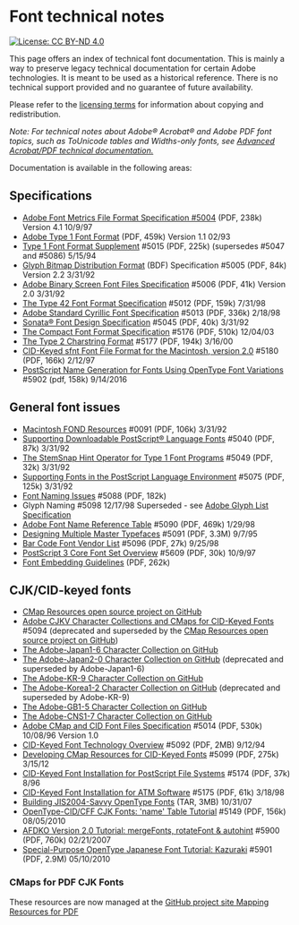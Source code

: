 # Font technical notes

[![License: CC BY-ND 4.0](https://img.shields.io/badge/License-CC%20BY--ND%204.0-lightgrey.svg)](https://creativecommons.org/licenses/by-nd/4.0/)
 
This page offers an index of technical font documentation. This is mainly a way
to preserve legacy technical documentation for certain Adobe technologies. It is
meant to be used as a historical reference. There is no technical support
provided and no guarantee of future availability.

Please refer to the [licensing terms](LICENSE.md) for information about copying and redistribution.
 

_Note: For technical notes about Adobe® Acrobat® and Adobe PDF font topics, such as ToUnicode tables and Widths-only fonts, see [Advanced Acrobat/PDF technical documentation.](https://www.adobe.com/go/acrobatsdk_distiller)_

Documentation is available in the following areas:

## Specifications
 - [Adobe Font Metrics File Format Specification #5004](pdfs/5004.AFM_Spec.pdf)  (PDF, 238k) Version 4.1 10/9/97
 - [Adobe Type 1 Font Format](pdfs/T1_SPEC.pdf)  (PDF, 459k) Version 1.1 02/93
 - [Type 1 Font Format Supplement](pdfs/5015.Type1_Supp.pdf) #5015   (PDF, 225k) (supersedes #5047 and #5086) 5/15/94
 - [Glyph Bitmap Distribution Format](pdfs/5005.BDF_Spec.pdf) (BDF) Specification #5005  (PDF, 84k) Version 2.2 3/31/92
 - [Adobe Binary Screen Font Files Specification](pdfs/5006.ABF_Spec.pdf) #5006  (PDF, 41k) Version 2.0 3/31/92
 - [The Type 42 Font Format Specification](pdfs/5012.Type42_Spec.pdf) #5012  (PDF, 159k) 7/31/98
 - [Adobe Standard Cyrillic Font Specification](pdfs/5013.Cyrillic_Font_Spec.pdf) #5013  (PDF, 336k) 2/18/98
 - [Sonata® Font Design Specification](pdfs/5045.Sonata.pdf) #5045  (PDF, 40k) 3/31/92
 - [The Compact Font Format Specification](pdfs/5176.CFF.pdf) #5176  (PDF, 510k) 12/04/03
 - [The Type 2 Charstring Format](pdfs/5177.Type2.pdf) #5177  (PDF, 194k) 3/16/00
 - [CID-Keyed sfnt Font File Format for the Macintosh, version 2.0](pdfs/5180.sfnt.pdf) #5180  (PDF, 166k) 2/12/97
 - [PostScript Name Generation for Fonts Using OpenType Font Variations](pdfs/5902.AdobePSNameGeneration.pdf) #5902 (pdf, 158k) 9/14/2016
## General font issues
 - [Macintosh FOND Resources](pdfs/0091.Mac_Fond.pdf) #0091  (PDF, 106k) 3/31/92
 - [Supporting Downloadable PostScript® Language Fonts](pdfs/5040.Download_Fonts.pdf) #5040  (PDF, 87k) 3/31/92
 - [The StemSnap Hint Operator for Type 1 Font Programs](pdfs/5049.StemSnap.pdf) #5049  (PDF, 32k) 3/31/92
 - [Supporting Fonts in the PostScript Language Environment](pdfs/5075.Fonts_In_PS.pdf) #5075  (PDF, 125k) 3/31/92
 - [Font Naming Issues](pdfs/5088.FontNames.pdf) #5088   (PDF, 182k)
 - Glyph Naming #5098 12/17/98 Superseded - see [Adobe Glyph List Specification](https://github.com/adobe-type-tools/agl-specification)
 - [Adobe Font Name Reference Table](pdfs/5090.FontNameList.pdf) #5090  (PDF, 469k) 1/29/98
 - [Designing Multiple Master Typefaces](pdfs/5091.Design_MM_Fonts.pdf) #5091  (PDF, 3.3M) 9/7/95
 - [Bar Code Font Vendor List](pdfs/5096.BarCode_Vendors.pdf) #5096  (PDF, 27k) 9/25/98
 - [PostScript 3 Core Font Set Overview](pdfs/TN5609.PS3_Fonts.pdf) #5609  (PDF, 30k) 10/9/97
 - [Font Embedding Guidelines](pdfs/AcrobatDC_FontPolicies.pdf)  (PDF, 262k)

## CJK/CID-keyed fonts
 - [CMap Resources open source project on GitHub](https://github.com/adobe-type-tools/cmap-resources/)
 - [Adobe CJKV Character Collections and CMaps for CID-Keyed Fonts](pdfs/5094.CJK_CID.pdf) #5094 (deprecated and superseded by the [CMap Resources open source project on GitHub](https://github.com/adobe-type-tools/cmap-resources/))
 - [The Adobe-Japan1-6 Character Collection on GitHub](https://github.com/adobe-type-tools/Adobe-Japan1/)
 - [The Adobe-Japan2-0 Character Collection on GitHub](https://github.com/adobe-type-tools/Adobe-Japan1/) (deprecated and superseded by Adobe-Japan1-6)
 - [The Adobe-KR-9 Character Collection on GitHub](https://github.com/adobe-type-tools/Adobe-KR/)
 - [The Adobe-Korea1-2 Character Collection on GitHub](https://github.com/adobe-type-tools/Adobe-KR/) (deprecated and superseded by Adobe-KR-9)
 - [The Adobe-GB1-5 Character Collection on GitHub](https://github.com/adobe-type-tools/Adobe-GB1/)
 - [The Adobe-CNS1-7 Character Collection on GitHub](https://github.com/adobe-type-tools/Adobe-CNS1/)
 - [Adobe CMap and CID Font Files Specification](pdfs/5014.CIDFont_Spec.pdf) #5014  (PDF, 530k) 10/08/96 Version 1.0
 - [CID-Keyed Font Technology Overview](pdfs/5092.CID_Overview.pdf) #5092  (PDF, 2MB) 9/12/94
 - [Developing CMap Resources for CID-Keyed Fonts](pdfs/5099.CMapResources.pdf) #5099  (PDF, 275k) 3/15/12
 - [CID-Keyed Font Installation for PostScript File Systems](pdfs/5174.CID_PS.pdf) #5174  (PDF, 37k) 8/96
 - [CID-Keyed Font Installation for ATM Software](pdfs/5175.CID_ATM.pdf) #5175  (PDF, 61k) 3/18/98
 - [Building JIS2004-Savvy OpenType Fonts](misc/otf_jis2004.tar) (TAR, 3MB) 10/31/07
 - [OpenType-CID/CFF CJK Fonts: 'name' Table Tutorial](pdfs/5149.OTFname_Tutorial.pdf) #5149  (PDF, 156k) 08/05/2010
 - [AFDKO Version 2.0 Tutorial: mergeFonts, rotateFont & autohint](pdfs/5900.RFMFAH_Tutorial.pdf) #5900  (PDF, 760k) 02/21/2007
 - [Special-Purpose OpenType Japanese Font Tutorial: Kazuraki](pdfs/5901.Kazuraki_Tutorial.pdf) #5901  (PDF, 2.9M) 05/10/2010

<!-- ## PDF core font information
### Font Metrics for PDF Core 14 Fonts
 - Mac (SIT/HQX: 175k)
 - Win (ZIP: 125k)
 - Unix (TAR: 640k) -->
 
### CMaps for PDF CJK Fonts
These resources are now managed at the [GitHub project site Mapping Resources for PDF](https://github.com/adobe-type-tools/mapping-resources-pdf)
